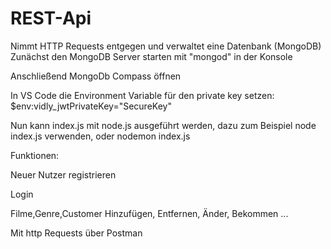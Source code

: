 # REST-Api
Nimmt HTTP Requests entgegen und verwaltet eine Datenbank (MongoDB)
Zunächst den MongoDB Server starten mit "mongod" in der Konsole

Anschließend MongoDb Compass öffnen

In VS Code die Environment Variable für den private key setzen: $env:vidly_jwtPrivateKey="SecureKey"


Nun kann index.js mit node.js ausgeführt werden, dazu zum Beispiel node index.js verwenden, oder nodemon index.js


Funktionen:

Neuer Nutzer registrieren

Login

Filme,Genre,Customer Hinzufügen, Entfernen, Änder, Bekommen ...

Mit http Requests über Postman
